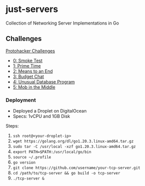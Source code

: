 # just-servers 
Collection of Networking Server Implementations in Go

## Challenges
[Protohacker Challenges](https://protohackers.co)

- [0: Smoke Test](https://github.com/Nish7/just-servers/tree/main/0_smoke_test)
- [1: Prime Time](https://github.com/Nish7/just-servers/tree/main/1_prime_time)
- [2: Means to an End](https://github.com/Nish7/just-servers/tree/main/2_means_to_an_end)
- [3: Budget Chat](https://github.com/Nish7/just-servers/tree/main/3_budget_chat)
- [4: Unusual Database Program](https://github.com/Nish7/just-servers/tree/main/4_unusual_database_program)
- [5: Mob in the Middle](https://github.com/Nish7/just-servers/tree/main/5_mob_in_the_middle)

### Deployment
- Deployed a Droplet on DigitalOcean
- Specs: 1vCPU and 1GB Disk

Steps:
1. `ssh root@<your-droplet-ip>`
2. `wget https://golang.org/dl/go1.20.3.linux-amd64.tar.gz`
3. `sudo tar -C /usr/local -xzf go1.20.3.linux-amd64.tar.gz`
4. `export PATH=$PATH:/usr/local/go/bin`
5. `source ~/.profile`
6. `go version`
7. `git clone https://github.com/username/your-tcp-server.git`
8. `cd /path/to/tcp-server && go build -o tcp-server`
9. `./tcp-server &`
